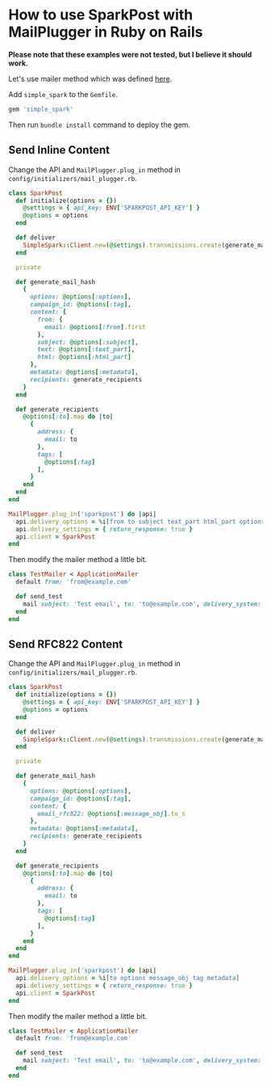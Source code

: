 # How to use SparkPost with MailPlugger in Ruby on Rails

**Please note that these examples were not tested, but I believe it should work.**

Let's use mailer method which was defined [here](https://github.com/norbertszivos/mail_plugger/blob/main/docs/usage_in_ruby_on_rails.md).

Add `simple_spark` to the `Gemfile`.

```ruby
gem 'simple_spark'
```

Then run `bundle install` command to deploy the gem.

## Send Inline Content

Change the API and `MailPlugger.plug_in` method in `config/initializers/mail_plugger.rb`.

```ruby
class SparkPost
  def initialize(options = {})
    @settings = { api_key: ENV['SPARKPOST_API_KEY'] }
    @options = options
  end

  def deliver
    SimpleSpark::Client.new(@settings).transmissions.create(generate_mail_hash)
  end

  private

  def generate_mail_hash
    {
      options: @options[:options],
      campaign_id: @options[:tag],
      content: {
        from: {
          email: @options[:from].first
        },
        subject: @options[:subject],
        text: @options[:text_part],
        html: @options[:html_part]
      },
      metadata: @options[:metadata],
      recipients: generate_recipients
    }
  end

  def generate_recipients
    @options[:to].map do |to|
      {
        address: {
          email: to
        },
        tags: [
          @options[:tag]
        ],
      }
    end
  end
end

MailPlugger.plug_in('sparkpost') do |api|
  api.delivery_options = %i[from to subject text_part html_part options tag metadata]
  api.delivery_settings = { return_response: true }
  api.client = SparkPost
end
```

Then modify the mailer method a little bit.

```ruby
class TestMailer < ApplicationMailer
  default from: 'from@example.com'

  def send_test
    mail subject: 'Test email', to: 'to@example.com', delivery_system: 'sparkpost', tag: 'send_test', options: { open_tracking: true, click_tracking: false, transactional: true }, metadata: { website: 'testwebsite' }
  end
end
```

## Send RFC822 Content

Change the API and `MailPlugger.plug_in` method in `config/initializers/mail_plugger.rb`.

```ruby
class SparkPost
  def initialize(options = {})
    @settings = { api_key: ENV['SPARKPOST_API_KEY'] }
    @options = options
  end

  def deliver
    SimpleSpark::Client.new(@settings).transmissions.create(generate_mail_hash)
  end

  private

  def generate_mail_hash
    {
      options: @options[:options],
      campaign_id: @options[:tag],
      content: {
        email_rfc822: @options[:message_obj].to_s
      },
      metadata: @options[:metadata],
      recipients: generate_recipients
    }
  end

  def generate_recipients
    @options[:to].map do |to|
      {
        address: {
          email: to
        },
        tags: [
          @options[:tag]
        ],
      }
    end
  end
end

MailPlugger.plug_in('sparkpost') do |api|
  api.delivery_options = %i[to options message_obj tag metadata]
  api.delivery_settings = { return_response: true }
  api.client = SparkPost
end
```

Then modify the mailer method a little bit.

```ruby
class TestMailer < ApplicationMailer
  default from: 'from@example.com'

  def send_test
    mail subject: 'Test email', to: 'to@example.com', delivery_system: 'sparkpost', tag: 'send_test', options: { open_tracking: true, click_tracking: false, transactional: true }, metadata: { website: 'testwebsite' }
  end
end
```
